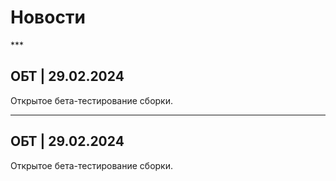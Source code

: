 # Новости

\*\*\*
## ОБТ | 29.02.2024
Открытое бета-тестирование сборки.

---------------
## ОБТ | 29.02.2024
Открытое бета-тестирование сборки.
